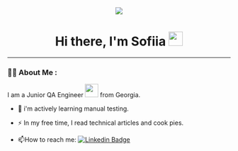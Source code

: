 <div id="header" align="center">
  <img src="https://media.giphy.com/media/vzO0Vc8b2VBLi/giphy.gif"/>
</div>
<h1 align="center">Hi there, I'm Sofiia</a> 
<img src="https://github.com/blackcater/blackcater/raw/main/images/Hi.gif" height="32"/></h1>

---

### :woman_technologist: About Me :
I am a Junior QA Engineer <img src="https://media.giphy.com/media/WUlplcMpOCEmTGBtBW/giphy.gif" width="30"> from Georgia.

- :telescope: i'm actively learning manual testing.

- :zap: In my free time, I read technical articles and cook pies.

- :mailbox:How to reach me: [![Linkedin Badge](https://img.shields.io/badge/-kakbar-blue?style=flat&logo=Linkedin&logoColor=white)](https://www.linkedin.com/in/sofiiamokhova/)

<!--
**SofiiaMokhova/SofiiaMokhova** is a ✨ _special_ ✨ repository because its `README.md` (this file) appears on your GitHub profile.

Here are some ideas to get you started:

- 🔭 I’m currently working on ...
- 🌱 I’m currently learning ...
- 👯 I’m looking to collaborate on ...
- 🤔 I’m looking for help with ...
- 💬 Ask me about ...
- 📫 How to reach me: ...
- 😄 Pronouns: ...
- ⚡ Fun fact: ...
-->
